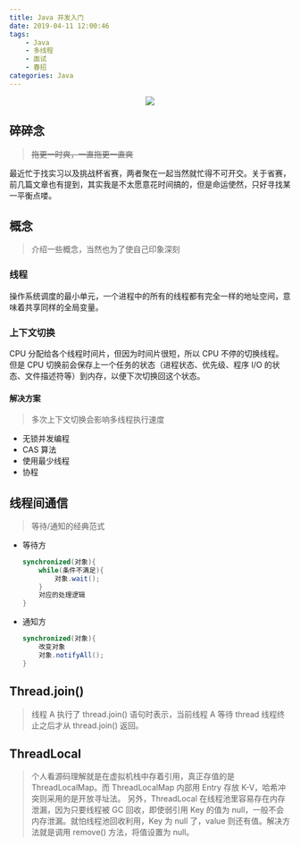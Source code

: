 ```yaml
---
title: Java 并发入门
date: 2019-04-11 12:00:46
tags:
    - Java
    - 多线程
    - 面试
    - 春招
categories: Java
---
```


<p align="center">
<img src="https://yiyun-1253940215.cos.ap-shanghai.myqcloud.com/20190411120437.jpg " class="full-image"/>
</p>

## 碎碎念
> ~~拖更一时爽，一直拖更一直爽~~

最近忙于找实习以及挑战杯省赛，两者聚在一起当然就忙得不可开交。关于省赛，前几篇文章也有提到，其实我是不太愿意花时间搞的，但是命运使然，只好寻找某一平衡点喽。
<!--more-->
## 概念
> 介绍一些概念，当然也为了使自己印象深刻

### 线程
操作系统调度的最小单元，一个进程中的所有的线程都有完全一样的地址空间，意味着共享同样的全局变量。

### 上下文切换

CPU 分配给各个线程时间片，但因为时间片很短，所以 CPU 不停的切换线程。但是 CPU 切换前会保存上一个任务的状态（进程状态、优先级、程序 I/O 的状态、文件描述符等）到内存，以便下次切换回这个状态。

#### 解决方案
> 多次上下文切换会影响多线程执行速度

- 无锁并发编程
- CAS 算法
- 使用最少线程
- 协程

## 线程间通信
> 等待/通知的经典范式

- 等待方
    ```java
    synchronized(对象){
        while(条件不满足){
            对象.wait();
        }
        对应的处理逻辑
    }
    ```
- 通知方
    ```java
    synchronized(对象){
        改变对象
        对象.notifyAll();
    }
    ```

## Thread.join()
> 线程 A 执行了 thread.join() 语句时表示，当前线程 A 等待 thread 线程终止之后才从 thread.join() 返回。

## ThreadLocal
> 个人看源码理解就是在虚拟机栈中存着引用，真正存值的是 ThreadLocalMap。而 ThreadLocalMap 内部用 Entry 存放 K-V，哈希冲突则采用的是开放寻址法。
另外，ThreadLocal 在线程池里容易存在内存泄漏，因为只要线程被 GC 回收，即使弱引用 Key 的值为 null，一般不会内存泄漏。就怕线程池回收利用，Key 为 null 了，value 则还有值。解决方法就是调用 remove() 方法，将值设置为 null。